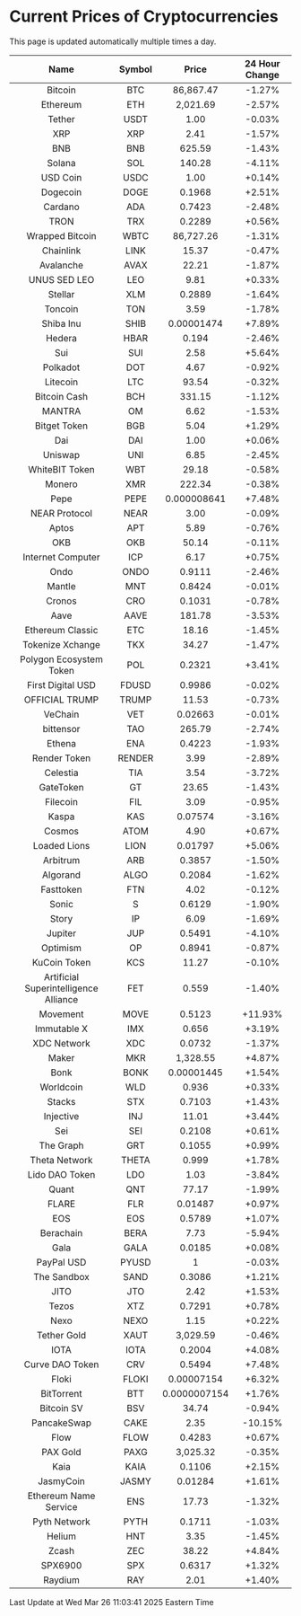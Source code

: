 # Current Prices of Cryptocurrencies
This page is updated automatically multiple times a day.

| Name | Symbol | Price | 24 Hour Change |
| :---: |:---:| :---: | :---: |
| Bitcoin | BTC | 86,867.47 | -1.27% |
| Ethereum | ETH | 2,021.69 | -2.57% |
| Tether | USDT | 1.00 | -0.03% |
| XRP | XRP | 2.41 | -1.57% |
| BNB | BNB | 625.59 | -1.43% |
| Solana | SOL | 140.28 | -4.11% |
| USD Coin | USDC | 1.00 | +0.14% |
| Dogecoin | DOGE | 0.1968 | +2.51% |
| Cardano | ADA | 0.7423 | -2.48% |
| TRON | TRX | 0.2289 | +0.56% |
| Wrapped Bitcoin | WBTC | 86,727.26 | -1.31% |
| Chainlink | LINK | 15.37 | -0.47% |
| Avalanche | AVAX | 22.21 | -1.87% |
| UNUS SED LEO | LEO | 9.81 | +0.33% |
| Stellar | XLM | 0.2889 | -1.64% |
| Toncoin | TON | 3.59 | -1.78% |
| Shiba Inu | SHIB | 0.00001474 | +7.89% |
| Hedera | HBAR | 0.194 | -2.46% |
| Sui | SUI | 2.58 | +5.64% |
| Polkadot | DOT | 4.67 | -0.92% |
| Litecoin | LTC | 93.54 | -0.32% |
| Bitcoin Cash | BCH | 331.15 | -1.12% |
| MANTRA | OM | 6.62 | -1.53% |
| Bitget Token | BGB | 5.04 | +1.29% |
| Dai | DAI | 1.00 | +0.06% |
| Uniswap | UNI | 6.85 | -2.45% |
| WhiteBIT Token | WBT | 29.18 | -0.58% |
| Monero | XMR | 222.34 | -0.38% |
| Pepe | PEPE | 0.000008641 | +7.48% |
| NEAR Protocol | NEAR | 3.00 | -0.09% |
| Aptos | APT | 5.89 | -0.76% |
| OKB | OKB | 50.14 | -0.11% |
| Internet Computer | ICP | 6.17 | +0.75% |
| Ondo | ONDO | 0.9111 | -2.46% |
| Mantle | MNT | 0.8424 | -0.01% |
| Cronos | CRO | 0.1031 | -0.78% |
| Aave | AAVE | 181.78 | -3.53% |
| Ethereum Classic | ETC | 18.16 | -1.45% |
| Tokenize Xchange | TKX | 34.27 | -1.47% |
| Polygon Ecosystem Token | POL | 0.2321 | +3.41% |
| First Digital USD | FDUSD | 0.9986 | -0.02% |
| OFFICIAL TRUMP | TRUMP | 11.53 | -0.73% |
| VeChain | VET | 0.02663 | -0.01% |
| bittensor | TAO | 265.79 | -2.74% |
| Ethena | ENA | 0.4223 | -1.93% |
| Render Token | RENDER | 3.99 | -2.89% |
| Celestia | TIA | 3.54 | -3.72% |
| GateToken | GT | 23.65 | -1.43% |
| Filecoin | FIL | 3.09 | -0.95% |
| Kaspa | KAS | 0.07574 | -3.16% |
| Cosmos | ATOM | 4.90 | +0.67% |
| Loaded Lions | LION | 0.01797 | +5.06% |
| Arbitrum | ARB | 0.3857 | -1.50% |
| Algorand | ALGO | 0.2084 | -1.62% |
| Fasttoken | FTN | 4.02 | -0.12% |
| Sonic | S | 0.6129 | -1.90% |
| Story | IP | 6.09 | -1.69% |
| Jupiter | JUP | 0.5491 | -4.10% |
| Optimism | OP | 0.8941 | -0.87% |
| KuCoin Token | KCS | 11.27 | -0.10% |
| Artificial Superintelligence Alliance | FET | 0.559 | -1.40% |
| Movement | MOVE | 0.5123 | +11.93% |
| Immutable X | IMX | 0.656 | +3.19% |
| XDC Network | XDC | 0.0732 | -1.37% |
| Maker | MKR | 1,328.55 | +4.87% |
| Bonk | BONK | 0.00001445 | +1.54% |
| Worldcoin | WLD | 0.936 | +0.33% |
| Stacks | STX | 0.7103 | +1.43% |
| Injective | INJ | 11.01 | +3.44% |
| Sei | SEI | 0.2108 | +0.61% |
| The Graph | GRT | 0.1055 | +0.99% |
| Theta Network | THETA | 0.999 | +1.78% |
| Lido DAO Token | LDO | 1.03 | -3.84% |
| Quant | QNT | 77.17 | -1.99% |
| FLARE | FLR | 0.01487 | +0.97% |
| EOS | EOS | 0.5789 | +1.07% |
| Berachain | BERA | 7.73 | -5.94% |
| Gala | GALA | 0.0185 | +0.08% |
| PayPal USD | PYUSD | 1 | -0.03% |
| The Sandbox | SAND | 0.3086 | +1.21% |
| JITO | JTO | 2.42 | +1.53% |
| Tezos | XTZ | 0.7291 | +0.78% |
| Nexo | NEXO | 1.15 | +0.22% |
| Tether Gold | XAUT | 3,029.59 | -0.46% |
| IOTA | IOTA | 0.2004 | +4.08% |
| Curve DAO Token | CRV | 0.5494 | +7.48% |
| Floki | FLOKI | 0.00007154 | +6.32% |
| BitTorrent | BTT | 0.0000007154 | +1.76% |
| Bitcoin SV | BSV | 34.74 | -0.94% |
| PancakeSwap | CAKE | 2.35 | -10.15% |
| Flow | FLOW | 0.4283 | +0.67% |
| PAX Gold | PAXG | 3,025.32 | -0.35% |
| Kaia | KAIA | 0.1106 | +2.15% |
| JasmyCoin | JASMY | 0.01284 | +1.61% |
| Ethereum Name Service | ENS | 17.73 | -1.32% |
| Pyth Network | PYTH | 0.1711 | -1.03% |
| Helium | HNT | 3.35 | -1.45% |
| Zcash | ZEC | 38.22 | +4.84% |
| SPX6900 | SPX | 0.6317 | +1.32% |
| Raydium | RAY | 2.01 | +1.40% |

Last Update at Wed Mar 26 11:03:41 2025 Eastern Time